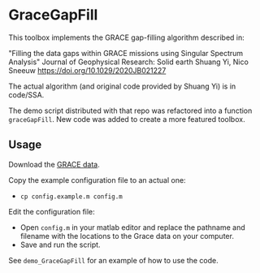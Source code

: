 # GraceGapFill

This toolbox implements the GRACE gap-filling algorithm described in:

"Filling the data gaps within GRACE missions using Singular Spectrum Analysis"
Journal of Geophysical Research: Solid earth
Shuang Yi, Nico Sneeuw
https://doi.org/10.1029/2020JB021227

The actual algorithm (and original code provided by Shuang Yi) is in code/SSA.

The demo script distributed with that repo was refactored into a function `graceGapFill`. New code was added to create a more featured toolbox.

## Usage

Download the [GRACE data](https://www2.csr.utexas.edu/grace/RL0602_mascons.html).

Copy the example configuration file to an actual one:

- `cp config.example.m config.m`

Edit the configuration file:

- Open `config.m` in your matlab editor and replace the pathname and filename with the locations to the Grace data on your computer.
- Save and run the script.

See `demo_GraceGapFill` for an example of how to use the code.

